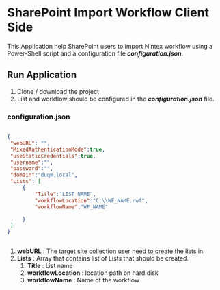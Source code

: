 # SharePoint Import Workflow Client Side

This Application help SharePoint users to import Nintex workflow using a Power-Shell script and a configuration file **_configuration.json_**.

## Run Application

1. Clone / download the project
2. List and workflow should be configured in the **_configuration.json_** file.

### configuration.json

```json

{
 "webURL": "",
 "MixedAuthenticationMode":true,
 "useStaticCredentials":true,
 "username":"",
 "password":"",
 "domain":"duqm.local",
 "Lists": [
	 {
		 "Title":"LIST_NAME",
		 "workflowLocation":"C:\\WF_NAME.nwf",
		 "workflowName":"WF_NAME"

	 }
 ]
}



```

1. **webURL** : The target site collection user need to create the lists in.
2. **Lists** : Array that contains list of Lists that should be created.
	1. **Title** : List name
	3. **workflowLocation** : location path on hard disk
	4. **workflowName** : Name of the workflow	 

